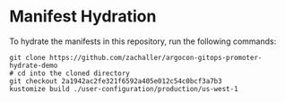 # Manifest Hydration

To hydrate the manifests in this repository, run the following commands:

```shell
git clone https://github.com/zachaller/argocon-gitops-promoter-hydrate-demo
# cd into the cloned directory
git checkout 2a1942ac2fe321f6592a405e012c54c0bcf3a7b3
kustomize build ./user-configuration/production/us-west-1
```
